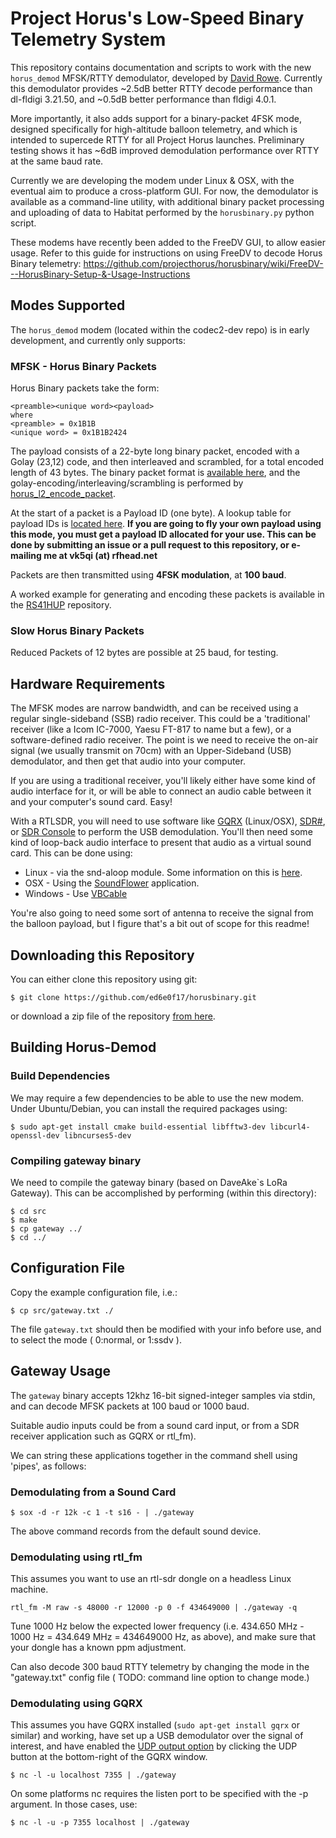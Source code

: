 # Project Horus's Low-Speed Binary Telemetry System
This repository contains documentation and scripts to work with the new `horus_demod` MFSK/RTTY demodulator, developed by [David Rowe](http://rowetel.com). Currently this demodulator provides ~2.5dB better RTTY decode performance than dl-fldigi 3.21.50, and ~0.5dB better performance than fldigi 4.0.1.

More importantly, it also adds support for a binary-packet 4FSK mode, designed specifically for high-altitude balloon telemetry, and which is intended to supercede RTTY for all Project Horus launches. Preliminary testing shows it has ~6dB improved demodulation performance over RTTY at the same baud rate.

Currently we are developing the modem under Linux & OSX, with the eventual aim to produce a cross-platform GUI. For now, the demodulator is available as a command-line utility, with additional binary packet processing and uploading of data to Habitat performed by the `horusbinary.py` python script.

These modems have recently been added to the FreeDV GUI, to allow easier usage. Refer to this guide for instructions on using FreeDV to decode Horus Binary telemetry: https://github.com/projecthorus/horusbinary/wiki/FreeDV---HorusBinary-Setup-&-Usage-Instructions

## Modes Supported
The `horus_demod` modem (located within the codec2-dev repo) is in early development, and currently only supports:

### MFSK - Horus Binary Packets
Horus Binary packets take the form:
```
<preamble><unique word><payload>
where
<preamble> = 0x1B1B
<unique word> = 0x1B1B2424
```
The payload consists of a 22-byte long binary packet, encoded with a Golay (23,12) code, and then interleaved and scrambled, for a total encoded length of 43 bytes. The binary packet format is [available here](https://github.com/darksidelemm/RS41HUP/blob/master/main.c#L72), and the golay-encoding/interleaving/scrambling is performed by [horus_l2_encode_packet](https://github.com/darksidelemm/RS41HUP/blob/master/horus_l2.c#L117).

At the start of a packet is a Payload ID (one byte). A lookup table for payload IDs is [located here](https://github.com/projecthorus/horusbinary/blob/master/payload_id_list.txt). **If you are going to fly your own payload using this mode, you must get a payload ID allocated for your use. This can be done by submitting an issue or a pull request to this repository, or e-mailing me at vk5qi (at) rfhead.net**

Packets are then transmitted using **4FSK modulation**, at **100 baud**.

A worked example for generating and encoding these packets is available in the [RS41HUP](https://github.com/darksidelemm/RS41HUP/blob/master/main.c#L401) repository.

### Slow Horus Binary Packets
Reduced Packets of 12 bytes are possible at 25 baud, for testing.

## Hardware Requirements
The MFSK modes are narrow bandwidth, and can be received using a regular single-sideband (SSB) radio receiver. This could be a 'traditional' receiver (like a Icom IC-7000, Yaesu FT-817 to name but a few), or a software-defined radio receiver. The point is we need to receive the on-air signal (we usually transmit on 70cm) with an Upper-Sideband (USB) demodulator, and then get that audio into your computer.

If you are using a traditional receiver, you'll likely either have some kind of audio interface for it, or will be able to connect an audio cable between it and your computer's sound card. Easy!

With a RTLSDR, you will need to use software like [GQRX](http://gqrx.dk/) (Linux/OSX), [SDR#](https://airspy.com/download/), or [SDR Console](http://www.sdr-radio.com/) to perform the USB demodulation. You'll then need some kind of loop-back audio interface to present that audio as a virtual sound card. This can be done using:
* Linux - via the snd-aloop module. Some information on this is [here](https://blog.getreu.net/_downloads/snd-aloop-device.pdf).
* OSX - Using the [SoundFlower](https://github.com/mattingalls/Soundflower) application.
* Windows - Use [VBCable](http://vb-audio.pagesperso-orange.fr/Cable/index.htm)

You're also going to need some sort of antenna to receive the signal from the balloon payload, but I figure that's a bit out of scope for this readme!


## Downloading this Repository
You can either clone this repository using git:
```
$ git clone https://github.com/ed6e0f17/horusbinary.git
```
or download a zip file of the repository [from here](https://github.com/ed6e0f17/horusbinary/archive/master.zip).


## Building Horus-Demod

### Build Dependencies
We may require a few dependencies to be able to use the new modem. Under Ubuntu/Debian, you can install the required packages using:
```
$ sudo apt-get install cmake build-essential libfftw3-dev libcurl4-openssl-dev libncurses5-dev

```

### Compiling gateway binary
We need to compile the gateway binary (based on DaveAke`s LoRa Gateway). This can be accomplished by performing (within this directory):
```
$ cd src
$ make
$ cp gateway ../
$ cd ../
```

## Configuration File
Copy the example configuration file, i.e.:
```
$ cp src/gateway.txt ./
```

The file `gateway.txt` should then be modified with your info before use, and to select the mode ( 0:normal, or 1:ssdv ). 


## Gateway Usage
The `gateway` binary accepts 12khz 16-bit signed-integer samples via stdin, and can decode MFSK packets at 100 baud or 1000 baud.

Suitable audio inputs could be from a sound card input, or from a SDR receiver application such as GQRX or rtl_fm).

We can string these applications together in the command shell using 'pipes', as follows:

### Demodulating from a Sound Card
```
$ sox -d -r 12k -c 1 -t s16 - | ./gateway
```
The above command records from the default sound device.

### Demodulating using rtl_fm
This assumes you want to use an rtl-sdr dongle on a headless Linux machine.
```
rtl_fm -M raw -s 48000 -r 12000 -p 0 -f 434649000 | ./gateway -q
```
Tune 1000 Hz below the expected lower frequency (i.e. 434.650 MHz - 1000 Hz = 434.649 MHz = 434649000 Hz, as above), and make sure that your dongle has a known ppm adjustment.

Can also decode 300 baud RTTY telemetry by changing the mode in the "gateway.txt" config file ( TODO: command line option to change mode.)

### Demodulating using GQRX 
This assumes you have GQRX installed (`sudo apt-get install gqrx` or similar) and working, have set up a USB demodulator over the signal of interest, and have enabled the [UDP output option](http://gqrx.dk/doc/streaming-audio-over-udp) by clicking the UDP button at the bottom-right of the GQRX window.

```
$ nc -l -u localhost 7355 | ./gateway
```
On some platforms nc requires the listen port to be specified with the -p argument. In those cases, use:
```
$ nc -l -u -p 7355 localhost | ./gateway
```
